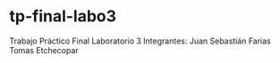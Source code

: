 # tp-final-labo3
Trabajo Práctico Final Laboratorio 3
Integrantes:
Juan Sebastián Farias
Tomas Etchecopar
